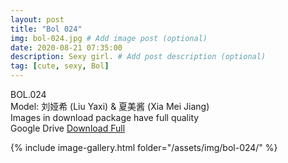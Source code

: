 ```yaml
---
layout: post
title: "Bol 024"
img: bol-024.jpg # Add image post (optional)
date: 2020-08-21 07:35:00
description: Sexy girl. # Add post description (optional)
tag: [cute, sexy, Bol]
---
```

BOL.024  
Model: 刘娅希 (Liu Yaxi) & 夏美酱 (Xia Mei Jiang)                                                                       
Images in download package have full quality                    
Google Drive [Download Full](http://gestyy.com/ew3ADk)

{% include image-gallery.html folder="/assets/img/bol-024/" %}
